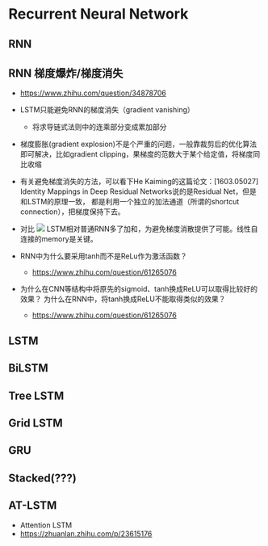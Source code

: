 # Recurrent Neural Network

## RNN


## RNN 梯度爆炸/梯度消失 
+ https://www.zhihu.com/question/34878706
+ LSTM只能避免RNN的梯度消失（gradient vanishing）
	+ 将求导链式法则中的连乘部分变成累加部分
+ 梯度膨胀(gradient explosion)不是个严重的问题，一般靠裁剪后的优化算法即可解决，比如gradient clipping，果梯度的范数大于某个给定值，将梯度同比收缩

+ 有关避免梯度消失的方法，可以看下He Kaiming的这篇论文：[1603.05027] Identity Mappings in Deep Residual Networks说的是Residual Net，但是和LSTM的原理一致， 都是利用一个独立的加法通道（所谓的shortcut connection），把梯度保持下去。

+ 对比
	![](https://pic2.zhimg.com/80/v2-8d64e83943e31fb95af6b1845e174b49_hd.jpg)
    LSTM相对普通RNN多了加和，为避免梯度消散提供了可能。线性自连接的memory是关键。
+ RNN中为什么要采用tanh而不是ReLu作为激活函数？
	+ https://www.zhihu.com/question/61265076
+ 为什么在CNN等结构中将原先的sigmoid、tanh换成ReLU可以取得比较好的效果？
  为什么在RNN中，将tanh换成ReLU不能取得类似的效果？
  + https://www.zhihu.com/question/61265076

## LSTM

## BiLSTM

## Tree LSTM

## Grid LSTM

## GRU

## Stacked(???)

## AT-LSTM
+ Attention LSTM
+ https://zhuanlan.zhihu.com/p/23615176
